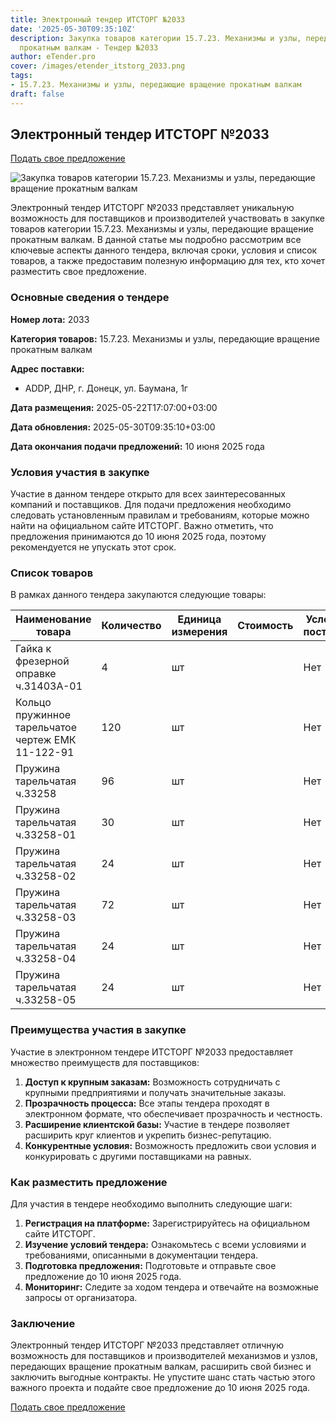```yaml
---
title: Электронный тендер ИТСТОРГ №2033
date: '2025-05-30T09:35:10Z'
description: Закупка товаров категории 15.7.23. Механизмы и узлы, передающие вращение
  прокатным валкам - Тендер №2033
author: eTender.pro
cover: /images/etender_itstorg_2033.png
tags:
- 15.7.23. Механизмы и узлы, передающие вращение прокатным валкам
draft: false
---
```

## Электронный тендер ИТСТОРГ №2033

[Подать свое предложение](https://itstorg.ru/tender-2033?utm_source=etender)

![Закупка товаров категории 15.7.23. Механизмы и узлы, передающие вращение прокатным валкам](/images/etender_itstorg_2033.png)

Электронный тендер ИТСТОРГ №2033 представляет уникальную возможность для поставщиков и производителей участвовать в закупке товаров категории 15.7.23. Механизмы и узлы, передающие вращение прокатным валкам. В данной статье мы подробно рассмотрим все ключевые аспекты данного тендера, включая сроки, условия и список товаров, а также предоставим полезную информацию для тех, кто хочет разместить свое предложение.

### Основные сведения о тендере

**Номер лота:** 2033

**Категория товаров:** 15.7.23. Механизмы и узлы, передающие вращение прокатным валкам

**Адрес поставки:**
- ADDP, ДНР, г. Донецк, ул. Баумана, 1г

**Дата размещения:** 2025-05-22T17:07:00+03:00

**Дата обновления:** 2025-05-30T09:35:10+03:00

**Дата окончания подачи предложений:** 10 июня 2025 года

### Условия участия в закупке

Участие в данном тендере открыто для всех заинтересованных компаний и поставщиков. Для подачи предложения необходимо следовать установленным правилам и требованиям, которые можно найти на официальном сайте ИТСТОРГ. Важно отметить, что предложения принимаются до 10 июня 2025 года, поэтому рекомендуется не упускать этот срок.

### Список товаров

В рамках данного тендера закупаются следующие товары:

| Наименование товара                                                                 | Количество | Единица измерения | Стоимость | Условия поставки |
|------------------------------------------------------------------------------------|------------|-------------------|-----------|------------------|
| Гайка к фрезерной оправке ч.31403А-01                                               | 4          | шт                |           | Нет              |
| Кольцо пружинное тарельчатое чертеж ЕМК 11-122-91                                   | 120        | шт                |           | Нет              |
| Пружина тарельчатая ч.33258                                                        | 96         | шт                |           | Нет              |
| Пружина тарельчатая ч.33258-01                                                     | 30         | шт                |           | Нет              |
| Пружина тарельчатая ч.33258-02                                                      | 24         | шт                |           | Нет              |
| Пружина тарельчатая ч.33258-03                                                     | 72         | шт                |           | Нет              |
| Пружина тарельчатая ч.33258-04                                                     | 24         | шт                |           | Нет              |
| Пружина тарельчатая ч.33258-05                                                     | 24         | шт                |           | Нет              |

### Преимущества участия в закупке

Участие в электронном тендере ИТСТОРГ №2033 предоставляет множество преимуществ для поставщиков:

1. **Доступ к крупным заказам:** Возможность сотрудничать с крупными предприятиями и получать значительные заказы.
2. **Прозрачность процесса:** Все этапы тендера проходят в электронном формате, что обеспечивает прозрачность и честность.
3. **Расширение клиентской базы:** Участие в тендере позволяет расширить круг клиентов и укрепить бизнес-репутацию.
4. **Конкурентные условия:** Возможность предложить свои условия и конкурировать с другими поставщиками на равных.

### Как разместить предложение

Для участия в тендере необходимо выполнить следующие шаги:

1. **Регистрация на платформе:** Зарегистрируйтесь на официальном сайте ИТСТОРГ.
2. **Изучение условий тендера:** Ознакомьтесь с всеми условиями и требованиями, описанными в документации тендера.
3. **Подготовка предложения:** Подготовьте и отправьте свое предложение до 10 июня 2025 года.
4. **Мониторинг:** Следите за ходом тендера и отвечайте на возможные запросы от организатора.

### Заключение

Электронный тендер ИТСТОРГ №2033 представляет отличную возможность для поставщиков и производителей механизмов и узлов, передающих вращение прокатным валкам, расширить свой бизнес и заключить выгодные контракты. Не упустите шанс стать частью этого важного проекта и подайте свое предложение до 10 июня 2025 года.

[Подать свое предложение](https://itstorg.ru/tender-2033?utm_source=etender)